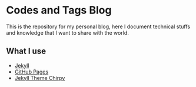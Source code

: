 # Codes and Tags Blog

This is the repository for my personal blog, here I document technical stuffs and knowledge that I want to share with the world.

## What I use

- [Jekyll](https://jekyllrb.com/)
- [GitHub Pages](https://pages.github.com/)
- [Jekyll Theme Chirpy](https://github.com/cotes2020/jekyll-theme-chirpy)
